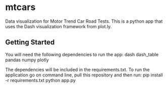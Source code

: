 # mtcars
Data visualization for Motor Trend Car Road Tests. This is a python app that uses the Dash visualization framework from plot.ly.

## Getting Started
You will need the following dependencies to run the app:
dash
dash_table
pandas
numpy
plotly

The dependencies will be included in the requirements.txt. To run the application go on command line, pull this repository and then run:
pip install -r requirements.txt
python app.py
